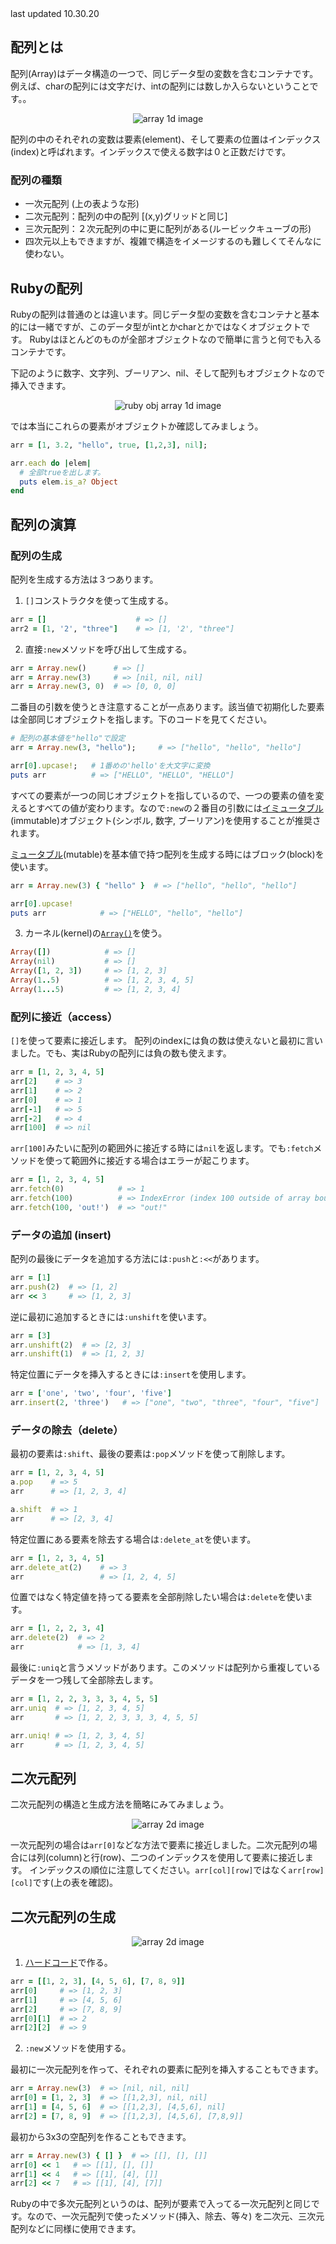 <div class="update">
last updated 10.30.20
</div>

## 配列とは

配列(Array)はデータ構造の一つで、同じデータ型の変数を含むコンテナです。例えば、charの配列には文字だけ、intの配列には数しか入らないということです。。

<div style="text-align: center;">
  <img src="assets/data-structure/array/array1d-1.png" alt="array 1d image">
</div>

配列の中のそれぞれの変数は要素(element)、そして要素の位置はインデックス(index)と呼ばれます。インデックスで使える数字は０と正数だけです。

### 配列の種類
- 一次元配列 (上の表ような形)
- 二次元配列：配列の中の配列 [(x,y)グリッドと同じ]
- 三次元配列：２次元配列の中に更に配列がある(ルービックキューブの形)
- 四次元以上もできますが、複雑で構造をイメージするのも難しくてそんなに使わない。

## Rubyの配列
Rubyの配列は普通のとは違います。同じデータ型の変数を含むコンテナと基本的には一緒ですが、このデータ型がintとかcharとかではなくオブジェクトです。
Rubyはほとんどのものが全部オブジェクトなので簡単に言うと何でも入るコンテナです。

下記のように数字、文字列、ブーリアン、nil、そして配列もオブジェクトなので挿入できます。
<div style="text-align: center;">
  <img src="assets/data-structure/array/array1d-2.png" alt="ruby obj array 1d image">
</div>

では本当にこれらの要素がオブジェクトか確認してみましょう。
```rb
arr = [1, 3.2, "hello", true, [1,2,3], nil];

arr.each do |elem|
  # 全部trueを出します。
  puts elem.is_a? Object
end
```

##  配列の演算

### 配列の生成

配列を生成する方法は３つあります。

1. `[]`コンストラクタを使って生成する。

```rb
arr = []                    # => []
arr2 = [1, '2', "three"]    # => [1, '2', "three"]
```

2. 直接`:new`メソッドを呼び出して生成する。 
```rb
arr = Array.new()      # => []
arr = Array.new(3)     # => [nil, nil, nil]
arr = Array.new(3, 0)  # => [0, 0, 0]
```

二番目の引数を使うとき注意することが一点あります。該当値で初期化した要素は全部同じオブジェクトを指します。下のコードを見てください。

```rb
# 配列の基本値を"hello"で設定
arr = Array.new(3, "hello");     # => ["hello", "hello", "hello"]

arr[0].upcase!;   # 1番めの'hello'を大文字に変換
puts arr          # => ["HELLO", "HELLO", "HELLO"] 
```

すべての要素が一つの同じオブジェクトを指しているので、一つの要素の値を変えるとすべての値が変わります。なので`:new`の２番目の引数には[イミュータブル](https://ja.wikipedia.org/wiki/イミュータブル)(immutable)オブジェクト(シンボル, 数字, ブーリアン)を使用することが推奨されます。

[ミュータブル](https://developer.mozilla.org/ja/docs/Glossary/Mutable)(mutable)を基本値で持つ配列を生成する時にはブロック(block)を使います。
```rb
arr = Array.new(3) { "hello" }  # => ["hello", "hello", "hello"]

arr[0].upcase!
puts arr            # => ["HELLO", "hello", "hello"]
```

3. カーネル(kernel)の[`Array()`](https://ruby-doc.org/core-2.7.0/Kernel.html#method-i-Array)を使う。
```rb
Array([])            # => []
Array(nil)           # => []
Array([1, 2, 3])     # => [1, 2, 3]
Array(1..5)          # => [1, 2, 3, 4, 5]
Array(1...5)         # => [1, 2, 3, 4]
```

### 配列に接近（access）

`[]`を使って要素に接近します。
配列のindexには負の数は使えないと最初に言いました。でも、実はRubyの配列には負の数も使えます。

```rb
arr = [1, 2, 3, 4, 5]
arr[2]    # => 3
arr[1]    # => 2
arr[0]    # => 1
arr[-1]   # => 5
arr[-2]   # => 4
arr[100]  # => nil
```

`arr[100]`みたいに配列の範囲外に接近する時には`nil`を返します。でも`:fetch`メソッドを使って範囲外に接近する場合はエラーが起こります。

```rb
arr = [1, 2, 3, 4, 5]
arr.fetch(0)            # => 1
arr.fetch(100)          # => IndexError (index 100 outside of array bounds: -5...5)
arr.fetch(100, 'out!')  # => "out!"
```

### データの追加 (insert)

配列の最後にデータを追加する方法には`:push`と`:<<`があります。

```rb
arr = [1]
arr.push(2)  # => [1, 2]
arr << 3     # => [1, 2, 3]
```

逆に最初に追加するときには`:unshift`を使います。
```rb
arr = [3]
arr.unshift(2)  # => [2, 3]
arr.unshift(1)  # => [1, 2, 3]
``` 

特定位置にデータを挿入するときには`:insert`を使用します。
```rb
arr = ['one', 'two', 'four', 'five']
arr.insert(2, 'three')   # => ["one", "two", "three", "four", "five"]
```

### データの除去（delete）

最初の要素は`:shift`、最後の要素は`:pop`メソッドを使って削除します。

```rb
arr = [1, 2, 3, 4, 5]
a.pop    # => 5
arr      # => [1, 2, 3, 4]

a.shift  # => 1
arr      # => [2, 3, 4]
```

特定位置にある要素を除去する場合は`:delete_at`を使います。
```rb
arr = [1, 2, 3, 4, 5]
arr.delete_at(2)    # => 3
arr                 # => [1, 2, 4, 5]
```

位置ではなく特定値を持ってる要素を全部削除したい場合は`:delete`を使います。
```rb
arr = [1, 2, 2, 3, 4]
arr.delete(2)  # => 2
arr            # => [1, 3, 4]
```

最後に`:uniq`と言うメソッドがあります。このメソッドは配列から重複しているデータを一つ残して全部除去します。
```rb
arr = [1, 2, 2, 3, 3, 3, 4, 5, 5]
arr.uniq  # => [1, 2, 3, 4, 5]
arr       # => [1, 2, 2, 3, 3, 3, 4, 5, 5]

arr.uniq! # => [1, 2, 3, 4, 5]
arr       # => [1, 2, 3, 4, 5] 
```

## 二次元配列
二次元配列の構造と生成方法を簡略にみてみましょう。

<div style="text-align: center;">
  <img src="assets/data-structure/array/array2d-1.png" alt="array 2d image">
</div>

一次元配列の場合は`arr[0]`などな方法で要素に接近しました。二次元配列の場合には列(column)と行(row)、二つのインデックスを使用して要素に接近します。
インデックスの順位に注意してください。`arr[col][row]`ではなく`arr[row][col]`です(上の表を確認)。

## 二次元配列の生成

<div style="text-align: center;">
  <img src="assets/data-structure/array/array2d-2.png" alt="array 2d image" style="margin: 0;">
</div>

1. [ハードコード](https://dictionary.goo.ne.jp/word/ハードコード/)で作る。
```rb
arr = [[1, 2, 3], [4, 5, 6], [7, 8, 9]]
arr[0]     # => [1, 2, 3]
arr[1]     # => [4, 5, 6]
arr[2]     # => [7, 8, 9]
arr[0][1]  # => 2
arr[2][2]  # => 9
```


2. `:new`メソッドを使用する。

最初に一次元配列を作って、それぞれの要素に配列を挿入することもできます。

```rb
arr = Array.new(3)  # => [nil, nil, nil]
arr[0] = [1, 2, 3]  # => [[1,2,3], nil, nil]
arr[1] = [4, 5, 6]  # => [[1,2,3], [4,5,6], nil]
arr[2] = [7, 8, 9]  # => [[1,2,3], [4,5,6], [7,8,9]]
```

最初から3x3の空配列を作ることもできます。

```rb
arr = Array.new(3) { [] }  # => [[], [], []]
arr[0] << 1   # => [[1], [], []]
arr[1] << 4   # => [[1], [4], []]
arr[2] << 7   # => [[1], [4], [7]]
```

Rubyの中で多次元配列というのは、配列が要素で入ってる一次元配列と同じです。なので、一次元配列で使ったメソッド(挿入、除去、等々) を二次元、三次元配列などに同様に使用できます。
